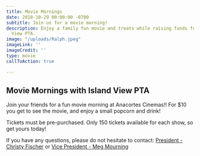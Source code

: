 ```yaml
---
title: Movie Mornings
date: 2018-10-29 00:00:00 -0700
subtitle: Join us for a movie morning!
description: Enjoy a family fun movie and treats while raising funds for the Island
  View PTA.
image: "/uploads/Ralph.jpeg"
imageLink: ''
imageCredit: ''
type: movie
callToAction: true

---
```

## Movie Mornings with Island View PTA

Join your friends for a fun movie morning at Anacortes Cinemas!! For $10 you get to see the movie, and enjoy a small popcorn and drink!

Tickets must be pre-purchased. Only 150 tickets available for each show, so get yours today!

If you have any questions, please do not hesitate to contact: [President - Christy Fischer](mailto:president@islandviewpta.org) or [Vice President - Meg Mourning](mailto:vicepresident@islandviewpta.org)